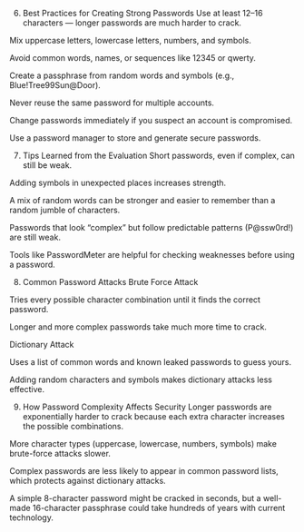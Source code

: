 6. Best Practices for Creating Strong Passwords
Use at least 12–16 characters — longer passwords are much harder to crack.

Mix uppercase letters, lowercase letters, numbers, and symbols.

Avoid common words, names, or sequences like 12345 or qwerty.

Create a passphrase from random words and symbols (e.g., Blue!Tree99Sun@Door).

Never reuse the same password for multiple accounts.

Change passwords immediately if you suspect an account is compromised.

Use a password manager to store and generate secure passwords.

7. Tips Learned from the Evaluation
Short passwords, even if complex, can still be weak.

Adding symbols in unexpected places increases strength.

A mix of random words can be stronger and easier to remember than a random jumble of characters.

Passwords that look “complex” but follow predictable patterns (P@ssw0rd!) are still weak.

Tools like PasswordMeter are helpful for checking weaknesses before using a password.

8. Common Password Attacks
Brute Force Attack

Tries every possible character combination until it finds the correct password.

Longer and more complex passwords take much more time to crack.

Dictionary Attack

Uses a list of common words and known leaked passwords to guess yours.

Adding random characters and symbols makes dictionary attacks less effective.

9. How Password Complexity Affects Security
Longer passwords are exponentially harder to crack because each extra character increases the possible combinations.

More character types (uppercase, lowercase, numbers, symbols) make brute-force attacks slower.

Complex passwords are less likely to appear in common password lists, which protects against dictionary attacks.

A simple 8-character password might be cracked in seconds, but a well-made 16-character passphrase could take hundreds of years with current technology.